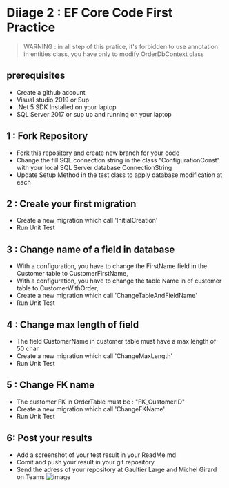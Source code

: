 # Diiage 2 : EF Core Code First Practice

> WARNING : in all step of this pratice, it's forbidden to use annotation in entities class, you have only to modify 
OrderDbContext class

## prerequisites
- Create a github account
- Visual studio 2019 or Sup
- .Net 5 SDK Installed on your laptop
- SQL Server 2017 or sup up and running on your laptop

## 1 : Fork Repository
- Fork this repository and create new branch for your code
- Change the fill SQL connection string in the class "ConfigurationConst" with your local SQL Server database ConnectionString
- Update Setup Method in the test class to apply database modification at each  

## 2 : Create your first migration
- Create a new migration which call 'InitialCreation'
- Run Unit Test
## 3 : Change name of a field in database
- With a configuration, you have to change the FirstName field in the Customer table to CustomerFirstName, 
- With a configuration, you have to change the table Name in of customer table to CustomerWithOrder, 
- Create a new migration which call 'ChangeTableAndFieldName'
- Run Unit Test
## 4 : Change max length of field 
- The field CustomerName in customer table must have a max length of 50 char
- Create a new migration which call 'ChangeMaxLength'
- Run Unit Test
## 5 : Change FK name 
- The customer FK in OrderTable must be : "FK_CustomerID"
- Create a new migration which call 'ChangeFKName'
- Run Unit Test

## 6: Post your results
- Add a screenshot of your test result in your ReadMe.md
- Comit and push your result in your git repository
- Send the adress of your repository at Gaultier Large and Michel Girard on Teams
![image](https://user-images.githubusercontent.com/39587112/137288767-6b792ba7-8904-426b-8b60-de888109a4aa.png)
